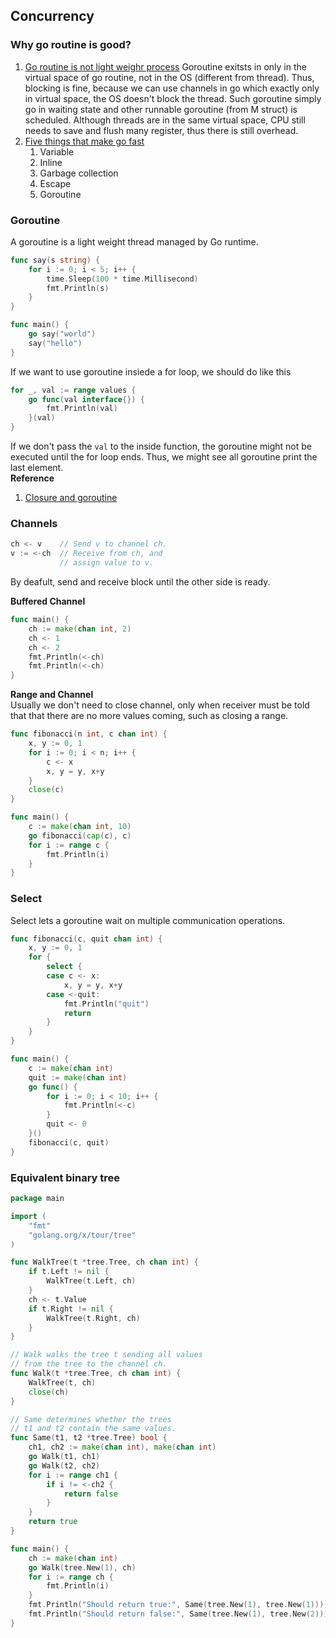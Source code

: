 ## Concurrency
### Why go routine is good?
1. [Go routine is not light weighr process](https://codeburst.io/why-goroutines-are-not-lightweight-threads-7c460c1f155f)
    Goroutine exitsts in only in the virtual space of go routine, not in the OS (different from thread). Thus, blocking is fine, because we can use channels in go which exactly only in virtual space, the OS doesn't block the thread. Such goroutine simply go in waiting state and other runnable goroutine (from M struct) is scheduled.
    Although threads are in the same virtual space, CPU still needs to save and flush many register, thus there is still overhead.
2. [Five things that make go fast](https://dave.cheney.net/2014/06/07/five-things-that-make-go-fast) 
    1. Variable
    2. Inline
    3. Garbage collection
    4. Escape
    5. Goroutine

### Goroutine
A goroutine is a light weight thread managed by Go runtime.
```go
func say(s string) {
    for i := 0; i < 5; i++ {
        time.Sleep(100 * time.Millisecond)
        fmt.Println(s)
    }
}

func main() {
    go say("world")
    say("hello")
}

```
If we want to use goroutine insiede a for loop, we should do like this
```go
for _, val := range values {
	go func(val interface{}) {
		fmt.Println(val)
	}(val)
}
```
If we don't pass the `val` to the inside function, the goroutine might not be executed until the for loop ends. Thus, we might see all goroutine print the last element. 
<br />
**Reference** <br />
1. [Closure and goroutine](https://github.com/golang/go/wiki/CommonMistakes#using-goroutines-on-loop-iterator-variables)

### Channels
```go
ch <- v    // Send v to channel ch.
v := <-ch  // Receive from ch, and
           // assign value to v.
```
By deafult, send and receive block until the other side is ready. <br />

**Buffered Channel** <br />
```go
func main() {
    ch := make(chan int, 2)
    ch <- 1
    ch <- 2
    fmt.Println(<-ch)
    fmt.Println(<-ch)
}
```

**Range and Channel** <br />
Usually we don't need to close channel, only when receiver must be told that that there are no more values coming, such as closing a range.
```go
func fibonacci(n int, c chan int) {
    x, y := 0, 1
    for i := 0; i < n; i++ {
        c <- x
        x, y = y, x+y
    }
    close(c)
}

func main() {
    c := make(chan int, 10)
    go fibonacci(cap(c), c)
    for i := range c {
        fmt.Println(i)
    }
}
```
### Select
Select lets a goroutine wait on multiple communication operations.
```go
func fibonacci(c, quit chan int) {
    x, y := 0, 1
    for {
        select {
        case c <- x:
            x, y = y, x+y
        case <-quit:
            fmt.Println("quit")
            return
        }
    }
}

func main() {
    c := make(chan int)
    quit := make(chan int)
    go func() {
        for i := 0; i < 10; i++ {
            fmt.Println(<-c)
        }
        quit <- 0
    }()
    fibonacci(c, quit)
}
```

### Equivalent binary tree
```go
package main

import (
    "fmt"
    "golang.org/x/tour/tree"
)

func WalkTree(t *tree.Tree, ch chan int) {
    if t.Left != nil {
        WalkTree(t.Left, ch)
    }
    ch <- t.Value
    if t.Right != nil {
        WalkTree(t.Right, ch)
    }
}

// Walk walks the tree t sending all values
// from the tree to the channel ch.
func Walk(t *tree.Tree, ch chan int) {
    WalkTree(t, ch)
    close(ch)
}

// Same determines whether the trees
// t1 and t2 contain the same values.
func Same(t1, t2 *tree.Tree) bool {
    ch1, ch2 := make(chan int), make(chan int)
    go Walk(t1, ch1)
    go Walk(t2, ch2)
    for i := range ch1 {
        if i != <-ch2 {
            return false
        }
    }
    return true
}

func main() {
    ch := make(chan int)
    go Walk(tree.New(1), ch)
    for i := range ch {
        fmt.Println(i)
    }
    fmt.Println("Should return true:", Same(tree.New(1), tree.New(1)))
    fmt.Println("Should return false:", Same(tree.New(1), tree.New(2)))
}
```
